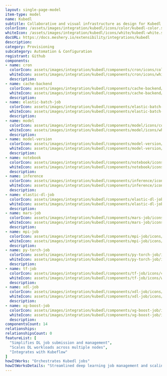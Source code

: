 ```yaml
---
layout: single-page-model
item-type: model
name: Kubedl
subtitle: Collaborative and visual infrastructure as design for Kubedl
colorIcon: /assets/images/integration/kubedl/icons/color/kubedl-color.svg
whiteIcon: /assets/images/integration/kubedl/icons/white/kubedl-white.svg
docURL: https://docs.meshery.io/extensibility/integrations/kubedl
description: 
category: Provisioning
subcategory: Automation & Configuration
registrant: Github
components: 
- name: cron
  colorIcon: assets/images/integration/kubedl/components/cron/icons/color/cron-color.svg
  whiteIcon: assets/images/integration/kubedl/components/cron/icons/white/cron-white.svg
  description: 
- name: cache-backend
  colorIcon: assets/images/integration/kubedl/components/cache-backend/icons/color/cache-backend-color.svg
  whiteIcon: assets/images/integration/kubedl/components/cache-backend/icons/white/cache-backend-white.svg
  description: 
- name: elastic-batch-job
  colorIcon: assets/images/integration/kubedl/components/elastic-batch-job/icons/color/elastic-batch-job-color.svg
  whiteIcon: assets/images/integration/kubedl/components/elastic-batch-job/icons/white/elastic-batch-job-white.svg
  description: 
- name: model
  colorIcon: assets/images/integration/kubedl/components/model/icons/color/model-color.svg
  whiteIcon: assets/images/integration/kubedl/components/model/icons/white/model-white.svg
  description: 
- name: model-version
  colorIcon: assets/images/integration/kubedl/components/model-version/icons/color/model-version-color.svg
  whiteIcon: assets/images/integration/kubedl/components/model-version/icons/white/model-version-white.svg
  description: 
- name: notebook
  colorIcon: assets/images/integration/kubedl/components/notebook/icons/color/notebook-color.svg
  whiteIcon: assets/images/integration/kubedl/components/notebook/icons/white/notebook-white.svg
  description: 
- name: inference
  colorIcon: assets/images/integration/kubedl/components/inference/icons/color/inference-color.svg
  whiteIcon: assets/images/integration/kubedl/components/inference/icons/white/inference-white.svg
  description: 
- name: elastic-dl-job
  colorIcon: assets/images/integration/kubedl/components/elastic-dl-job/icons/color/elastic-dl-job-color.svg
  whiteIcon: assets/images/integration/kubedl/components/elastic-dl-job/icons/white/elastic-dl-job-white.svg
  description: 
- name: mars-job
  colorIcon: assets/images/integration/kubedl/components/mars-job/icons/color/mars-job-color.svg
  whiteIcon: assets/images/integration/kubedl/components/mars-job/icons/white/mars-job-white.svg
  description: 
- name: mpi-job
  colorIcon: assets/images/integration/kubedl/components/mpi-job/icons/color/mpi-job-color.svg
  whiteIcon: assets/images/integration/kubedl/components/mpi-job/icons/white/mpi-job-white.svg
  description: 
- name: py-torch-job
  colorIcon: assets/images/integration/kubedl/components/py-torch-job/icons/color/py-torch-job-color.svg
  whiteIcon: assets/images/integration/kubedl/components/py-torch-job/icons/white/py-torch-job-white.svg
  description: 
- name: tf-job
  colorIcon: assets/images/integration/kubedl/components/tf-job/icons/color/tf-job-color.svg
  whiteIcon: assets/images/integration/kubedl/components/tf-job/icons/white/tf-job-white.svg
  description: 
- name: xdl-job
  colorIcon: assets/images/integration/kubedl/components/xdl-job/icons/color/xdl-job-color.svg
  whiteIcon: assets/images/integration/kubedl/components/xdl-job/icons/white/xdl-job-white.svg
  description: 
- name: xg-boost-job
  colorIcon: assets/images/integration/kubedl/components/xg-boost-job/icons/color/xg-boost-job-color.svg
  whiteIcon: assets/images/integration/kubedl/components/xg-boost-job/icons/white/xg-boost-job-white.svg
  description: 
componentsCount: 14
relationships: 
relationshipsCount: 0
featureList: [
  "Simplifies DL job submission and management",
  "Scales DL workloads across multiple nodes",
  "Integrates with Kubeflow"
]
howItWorks: "Orchestrates Kubedl jobs"
howItWorksDetails: "Streamlined deep learning job management and scaling on Kubernetes"
---
```

